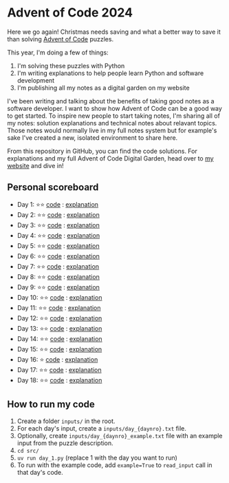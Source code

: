 # Advent of Code 2024

Here we go again! Christmas needs saving and what a better way to save it than solving [Advent of Code](https://adventofcode.com) puzzles.

This year, I'm doing a few of things:

1. I'm solving these puzzles with Python
2. I'm writing explanations to help people learn Python and software development
3. I'm publishing all my notes as a digital garden on my website

I've been writing and talking about the benefits of taking good notes as a software developer. I want to show how Advent of Code can be a good way to get started. To inspire new people to start taking notes, I'm sharing all of my notes: solution explanations and technical notes about relavant topics. Those notes would normally live in my full notes system but for example's sake I've created a new, isolated environment to share here.

From this repository in GitHub, you can find the code solutions. For explanations and my full Advent of Code Digital Garden, head over to [my website](https://hamatti.org/adventofcode/2024/) and dive in!

## Personal scoreboard

- Day 1: ⭐️⭐️ [code](/src/day_1.py) : [explanation](https://hamatti.org/adventofcode/2024/Solutions/Day-01)
- Day 2: ⭐️⭐️ [code](/src/day_2.py) : [explanation](https://hamatti.org/adventofcode/2024/Solutions/Day-02)
- Day 3: ⭐️⭐️ [code](/src/day_3.py) : [explanation](https://hamatti.org/adventofcode/2024/Solutions/Day-03)
- Day 4: ⭐️⭐️ [code](/src/day_4.py) : [explanation](https://hamatti.org/adventofcode/2024/Solutions/Day-04)
- Day 5: ⭐️⭐️ [code](/src/day_5.py) : [explanation](https://hamatti.org/adventofcode/2024/Solutions/Day-05)
- Day 6: ⭐️⭐️ [code](/src/day_6.py) : [explanation](https://hamatti.org/adventofcode/2024/Solutions/Day-06)
- Day 7: ⭐️⭐️ [code](/src/day_7.py) : [explanation](https://hamatti.org/adventofcode/2024/Solutions/Day-07)
- Day 8: ⭐️⭐️ [code](/src/day_8.py) : [explanation](https://hamatti.org/adventofcode/2024/Solutions/Day-08)
- Day 9: ⭐️⭐️ [code](/src/day_9.py) : [explanation](https://hamatti.org/adventofcode/2024/Solutions/Day-09)
- Day 10: ⭐️⭐️ [code](/src/day_10.py) : [explanation](https://hamatti.org/adventofcode/2024/Solutions/Day-10)
- Day 11: ⭐️⭐️ [code](/src/day_11.py) : [explanation](https://hamatti.org/adventofcode/2024/Solutions/Day-11)
- Day 12: ⭐️⭐️ [code](/src/day_12.py) : [explanation](https://hamatti.org/adventofcode/2024/Solutions/Day-12)
- Day 13: ⭐️⭐️ [code](/src/day_13.py) : [explanation](https://hamatti.org/adventofcode/2024/Solutions/Day-13)
- Day 14: ⭐️⭐️ [code](/src/day_14.py) : [explanation](https://hamatti.org/adventofcode/2024/Solutions/Day-14)
- Day 15: ⭐️⭐️ [code](/src/day_15.py) : [explanation](https://hamatti.org/adventofcode/2024/Solutions/Day-15)
- Day 16: ⭐️ [code](/src/day_16.py) : [explanation](https://hamatti.org/adventofcode/2024/Solutions/Day-16)
- Day 17: ⭐️⭐️ [code](/src/day_17.py) : [explanation](https://hamatti.org/adventofcode/2024/Solutions/Day-17)
- Day 18: ⭐️⭐️ [code](/src/day_18.py) : [explanation](https://hamatti.org/adventofcode/2024/Solutions/Day-18)

## How to run my code

1. Create a folder `inputs/` in the root.
2. For each day's input, create a `inputs/day_{daynro}.txt` file.
3. Optionally, create `inputs/day_{daynro}_example.txt` file with an example input from the puzzle description.
4. `cd src/`
5. `uv run day_1.py` (replace 1 with the day you want to run)
6. To run with the example code, add `example=True` to `read_input` call in that day's code.
